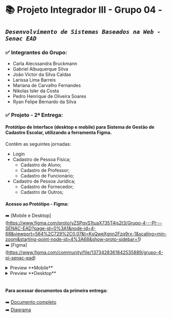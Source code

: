 # 📚 Projeto Integrador III - Grupo 04 - 
## _`Desenvolvimento de Sistemas Baseados na Web - Senac EAD`_

### ✅ Integrantes do Grupo:
* Carla Alecssandra Bruckmann 
* Gabriel Albuquerque Silva
* João Victor da Silva Caldas 
* Larissa Lima Barreis
* Mariana de Carvalho Fernandes 
* Nikolas Isler da Costa
* Pedro Henrique de Oliveira Soares 
* Ryan Felipe Bernardo da Silva

### ✅ Projeto - 2ª Entrega:
#### Protótipo de Interface (desktop e mobile) para Sistema de Gestão de Cadastro Escolar, utilizando a ferramenta Figma.
Contêm as seguintes jornadas: 

* Login
* Cadastro de Pessoa Física;
	* Cadastro de Aluno;
	* Cadastro de Professor;
	* Cadastro de Funcionário;
* Cadastro de Pessoa Jurídica;
	* Cadastro de Fornecedor;
	* Cadastro de Outros;


#### Acesso ao Protótipo - Figma: 
:arrow_right: [Mobile e Desktop] (https://www.figma.com/proto/yZSPqvS1tuaX735T4js2t3/Grupo-4---PI---SENAC-EAD?page-id=0%3A1&node-id=4-68&viewport=564%2C729%2C0.07&t=KsQweXgnn2Fzq9rx-1&scaling=min-zoom&starting-point-node-id=4%3A68&show-proto-sidebar=1)
<br>
:arrow_right: [Figma] (https://www.figma.com/community/file/1373428361842535889/grupo-4-pi-senac-ead)
<br>


<details>
	<summary>Preview **Mobile**</summary>
</details> 

<details>
	<summary>Preview **Desktop**</summary>
</details> 
<br>


#### Para acessar documentos da primeira entrega: 
:arrow_right: [Documento completo](https://github.com/maoaktree/pi_grupo04/blob/main/docs/1_entrega.pdf)
<br>
:arrow_right: [Diagrama](https://github.com/maoaktree/pi_grupo04/blob/main/docs/diagrama.jpg)
	

